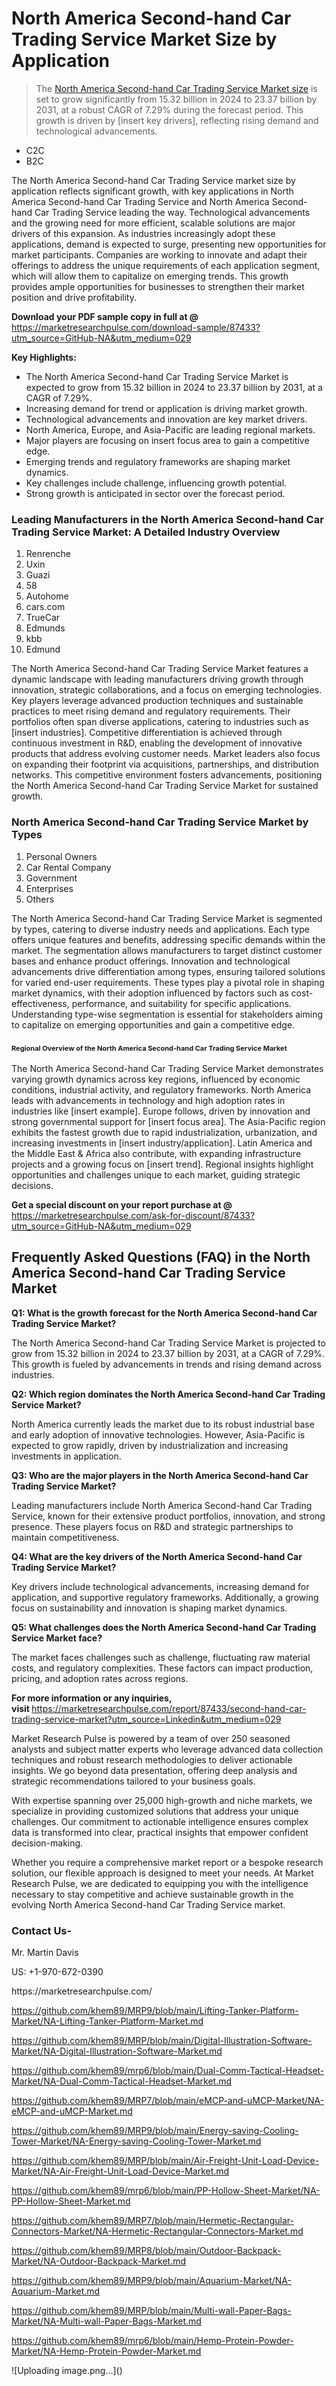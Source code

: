 <h1>North America Second-hand Car Trading Service Market&nbsp;Size by Application</h1><blockquote><p>The <a href="https://marketresearchpulse.com/download-sample/87433?utm_source=GitHub-NA&amp;utm_medium=029">North America Second-hand Car Trading Service Market size</a> is set to grow significantly from 15.32 billion in 2024 to 23.37 billion by 2031, at a robust CAGR of 7.29% during the forecast period. This growth is driven by [insert key drivers], reflecting rising demand and technological advancements.</p></blockquote><ul><li>C2C <li> B2C</li></ul><p>The North America Second-hand Car Trading Service market size by application reflects significant growth, with key applications in North America Second-hand Car Trading Service and North America Second-hand Car Trading Service leading the way. Technological advancements and the growing need for more efficient, scalable solutions are major drivers of this expansion. As industries increasingly adopt these applications, demand is expected to surge, presenting new opportunities for market participants. Companies are working to innovate and adapt their offerings to address the unique requirements of each application segment, which will allow them to capitalize on emerging trends. This growth provides ample opportunities for businesses to strengthen their market position and drive profitability.</p><p><strong>Download your PDF sample copy in full at @ </strong><a href="https://marketresearchpulse.com/download-sample/87433?utm_source=GitHub-NA&amp;utm_medium=029">https://marketresearchpulse.com/download-sample/87433?utm_source=GitHub-NA&amp;utm_medium=029</a></p><p><strong>Key Highlights: </strong></p><ul><li>The North America Second-hand Car Trading Service Market is expected to grow from 15.32 billion in 2024 to 23.37 billion by 2031, at a CAGR of 7.29%.</li><li>Increasing demand for trend or application is driving market growth.</li><li>Technological advancements and innovation are key market drivers.</li><li>North America, Europe, and Asia-Pacific are leading regional markets.</li><li>Major players are focusing on insert focus area to gain a competitive edge.</li><li>Emerging trends and regulatory frameworks are shaping market dynamics.</li><li>Key challenges include challenge, influencing growth potential.</li><li>Strong growth is anticipated in sector over the forecast period.</li></ul><h3>Leading Manufacturers in the North America Second-hand Car Trading Service Market: A Detailed Industry Overview</h3><ol><li>Renrenche</li><li>Uxin</li><li>Guazi</li><li>58</li><li>Autohome</li><li>cars.com</li><li>TrueCar</li><li>Edmunds</li><li>kbb</li><li>Edmund</li></ol><div class="flex max-w-full flex-col flex-grow"><div class="min-h-8 text-message flex w-full flex-col items-end gap-2 whitespace-normal break-words [.text-message+&amp;]:mt-5" dir="auto" data-message-author-role="assistant" data-message-id="fd8432e4-4910-450d-b182-61b7bfb0a01f" data-message-model-slug="gpt-4o"><div class="flex w-full flex-col gap-1 empty:hidden first:pt-[3px]"><div class="markdown prose w-full break-words dark:prose-invert light"><p>The North America Second-hand Car Trading Service Market features a dynamic landscape with leading manufacturers driving growth through innovation, strategic collaborations, and a focus on emerging technologies. Key players leverage advanced production techniques and sustainable practices to meet rising demand and regulatory requirements. Their portfolios often span diverse applications, catering to industries such as [insert industries]. Competitive differentiation is achieved through continuous investment in R&amp;D, enabling the development of innovative products that address evolving customer needs. Market leaders also focus on expanding their footprint via acquisitions, partnerships, and distribution networks. This competitive environment fosters advancements, positioning the North America Second-hand Car Trading Service Market for sustained growth.</p></div></div></div></div><h3>North America Second-hand Car Trading Service Market by Types</h3><ol><li>Personal Owners <li> Car Rental Company <li> Government <li> Enterprises <li> Others</li></ol><div class="flex max-w-full flex-col flex-grow"><div class="min-h-8 text-message flex w-full flex-col items-end gap-2 whitespace-normal break-words [.text-message+&amp;]:mt-5" dir="auto" data-message-author-role="assistant" data-message-id="084470be-0bb7-4664-bddf-5156b4f41249" data-message-model-slug="gpt-4o-mini"><div class="flex w-full flex-col gap-1 empty:hidden first:pt-[3px]"><div class="markdown prose w-full break-words dark:prose-invert light"><p>The North America Second-hand Car Trading Service Market is segmented by types, catering to diverse industry needs and applications. Each type offers unique features and benefits, addressing specific demands within the market. The segmentation allows manufacturers to target distinct customer bases and enhance product offerings. Innovation and technological advancements drive differentiation among types, ensuring tailored solutions for varied end-user requirements. These types play a pivotal role in shaping market dynamics, with their adoption influenced by factors such as cost-effectiveness, performance, and suitability for specific applications. Understanding type-wise segmentation is essential for stakeholders aiming to capitalize on emerging opportunities and gain a competitive edge.</p></div></div></div></div><h3><span style="font-size: 11px;">Regional Overview of the North America Second-hand Car Trading Service Market</span></h3><div class="flex max-w-full flex-col flex-grow"><div class="min-h-8 text-message flex w-full flex-col items-end gap-2 whitespace-normal break-words [.text-message+&amp;]:mt-5" dir="auto" data-message-author-role="assistant" data-message-id="e9038762-ce64-4e30-91c9-9bd413514231" data-message-model-slug="gpt-4o-mini"><div class="flex w-full flex-col gap-1 empty:hidden first:pt-[3px]"><div class="markdown prose w-full break-words dark:prose-invert light"><p>The North America Second-hand Car Trading Service Market demonstrates varying growth dynamics across key regions, influenced by economic conditions, industrial activity, and regulatory frameworks. North America leads with advancements in technology and high adoption rates in industries like [insert example]. Europe follows, driven by innovation and strong governmental support for [insert focus area]. The Asia-Pacific region exhibits the fastest growth due to rapid industrialization, urbanization, and increasing investments in [insert industry/application]. Latin America and the Middle East &amp; Africa also contribute, with expanding infrastructure projects and a growing focus on [insert trend]. Regional insights highlight opportunities and challenges unique to each market, guiding strategic decisions.</p></div></div></div></div><p><strong>Get a special discount on your report purchase at @ </strong><a href="https://marketresearchpulse.com/ask-for-discount/87433?utm_source=GitHub-NA&amp;utm_medium=029">https://marketresearchpulse.com/ask-for-discount/87433?utm_source=GitHub-NA&amp;utm_medium=029</a></p><h2>Frequently Asked Questions (FAQ) in the North America Second-hand Car Trading Service Market</h2><p><strong>Q1: What is the growth forecast for the North America Second-hand Car Trading Service Market?</strong></p><p>The North America Second-hand Car Trading Service Market is projected to grow from 15.32 billion in 2024 to 23.37 billion by 2031, at a CAGR of 7.29%. This growth is fueled by advancements in trends and rising demand across industries.</p><p><strong>Q2: Which region dominates the North America Second-hand Car Trading Service Market?</strong></p><p>North America currently leads the market due to its robust industrial base and early adoption of innovative technologies. However, Asia-Pacific is expected to grow rapidly, driven by industrialization and increasing investments in application.</p><p><strong>Q3: Who are the major players in the North America Second-hand Car Trading Service Market?</strong></p><p>Leading manufacturers include North America Second-hand Car Trading Service, known for their extensive product portfolios, innovation, and strong presence. These players focus on R&amp;D and strategic partnerships to maintain competitiveness.</p><p><strong>Q4: What are the key drivers of the North America Second-hand Car Trading Service Market?</strong></p><p>Key drivers include technological advancements, increasing demand for application, and supportive regulatory frameworks. Additionally, a growing focus on sustainability and innovation is shaping market dynamics.</p><p><strong>Q5: What challenges does the North America Second-hand Car Trading Service Market face?</strong></p><p>The market faces challenges such as challenge, fluctuating raw material costs, and regulatory complexities. These factors can impact production, pricing, and adoption rates across regions.</p><p><strong>For more information or any inquiries, visit&nbsp;</strong><a href="https://marketresearchpulse.com/report/87433/second-hand-car-trading-service-market?utm_source=Linkedin&utm_medium=029">https://marketresearchpulse.com/report/87433/second-hand-car-trading-service-market?utm_source=Linkedin&utm_medium=029</a></p><p>Market Research Pulse is powered by a team of over 250 seasoned analysts and subject matter experts who leverage advanced data collection techniques and robust research methodologies to deliver actionable insights. We go beyond data presentation, offering deep analysis and strategic recommendations tailored to your business goals.</p><p>With expertise spanning over 25,000 high-growth and niche markets, we specialize in providing customized solutions that address your unique challenges. Our commitment to actionable intelligence ensures complex data is transformed into clear, practical insights that empower confident decision-making.</p><p>Whether you require a comprehensive market report or a bespoke research solution, our flexible approach is designed to meet your needs. At Market Research Pulse, we are dedicated to equipping you with the intelligence necessary to stay competitive and achieve sustainable growth in the evolving North America Second-hand Car Trading Service market.</p><h3><strong>Contact Us-</strong></h3><p>Mr. Martin Davis</p><p>US: +1-970-672-0390</p><p>https://marketresearchpulse.com/</p><p><a href="https://github.com/khem89/MRP9/blob/main/Lifting-Tanker-Platform-Market/NA-Lifting-Tanker-Platform-Market.md">https://github.com/khem89/MRP9/blob/main/Lifting-Tanker-Platform-Market/NA-Lifting-Tanker-Platform-Market.md</a></p><p><a href="https://github.com/khem89/MRP/blob/main/Digital-Illustration-Software-Market/NA-Digital-Illustration-Software-Market.md">https://github.com/khem89/MRP/blob/main/Digital-Illustration-Software-Market/NA-Digital-Illustration-Software-Market.md</a></p><p><a href="https://github.com/khem89/mrp6/blob/main/Dual-Comm-Tactical-Headset-Market/NA-Dual-Comm-Tactical-Headset-Market.md">https://github.com/khem89/mrp6/blob/main/Dual-Comm-Tactical-Headset-Market/NA-Dual-Comm-Tactical-Headset-Market.md</a></p><p><a href="https://github.com/khem89/MRP7/blob/main/eMCP-and-uMCP-Market/NA-eMCP-and-uMCP-Market.md">https://github.com/khem89/MRP7/blob/main/eMCP-and-uMCP-Market/NA-eMCP-and-uMCP-Market.md</a></p><p><a href="https://github.com/khem89/MRP9/blob/main/Energy-saving-Cooling-Tower-Market/NA-Energy-saving-Cooling-Tower-Market.md">https://github.com/khem89/MRP9/blob/main/Energy-saving-Cooling-Tower-Market/NA-Energy-saving-Cooling-Tower-Market.md</a></p><p><a href="https://github.com/khem89/MRP/blob/main/Air-Freight-Unit-Load-Device-Market/NA-Air-Freight-Unit-Load-Device-Market.md">https://github.com/khem89/MRP/blob/main/Air-Freight-Unit-Load-Device-Market/NA-Air-Freight-Unit-Load-Device-Market.md</a></p><p><a href="https://github.com/khem89/mrp6/blob/main/PP-Hollow-Sheet-Market/NA-PP-Hollow-Sheet-Market.md">https://github.com/khem89/mrp6/blob/main/PP-Hollow-Sheet-Market/NA-PP-Hollow-Sheet-Market.md</a></p><p><a href="https://github.com/khem89/MRP7/blob/main/Hermetic-Rectangular-Connectors-Market/NA-Hermetic-Rectangular-Connectors-Market.md">https://github.com/khem89/MRP7/blob/main/Hermetic-Rectangular-Connectors-Market/NA-Hermetic-Rectangular-Connectors-Market.md</a></p><p><a href="https://github.com/khem89/MRP8/blob/main/Outdoor-Backpack-Market/NA-Outdoor-Backpack-Market.md">https://github.com/khem89/MRP8/blob/main/Outdoor-Backpack-Market/NA-Outdoor-Backpack-Market.md</a></p><p><a href="https://github.com/khem89/MRP9/blob/main/Aquarium-Market/NA-Aquarium-Market.md">https://github.com/khem89/MRP9/blob/main/Aquarium-Market/NA-Aquarium-Market.md</a></p><p><a href="https://github.com/khem89/MRP/blob/main/Multi-wall-Paper-Bags-Market/NA-Multi-wall-Paper-Bags-Market.md">https://github.com/khem89/MRP/blob/main/Multi-wall-Paper-Bags-Market/NA-Multi-wall-Paper-Bags-Market.md</a></p><p><a href="https://github.com/khem89/mrp6/blob/main/Hemp-Protein-Powder-Market/NA-Hemp-Protein-Powder-Market.md">https://github.com/khem89/mrp6/blob/main/Hemp-Protein-Powder-Market/NA-Hemp-Protein-Powder-Market.md</a></p>
![Uploading image.png…]()
